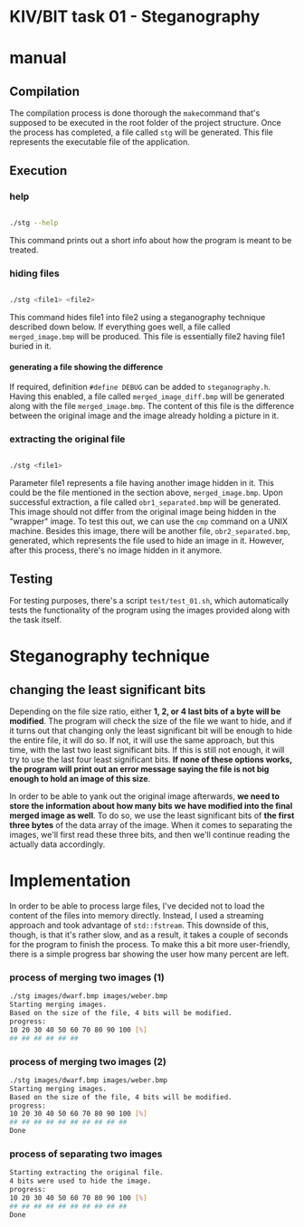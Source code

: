 
# KIV/BIT task 01 - Steganography

  

# manual

  

## Compilation

The compilation process is done thorough the `make`command that's supposed to be executed in the root folder of the project structure. Once the process has completed, a file called `stg` will be generated. This file represents the executable file of the application.

## Execution

### help

```bash

./stg --help

```

This command prints out a short info about how the program is meant to be treated.

### hiding files

```bash

./stg <file1> <file2>

```

This command hides file1 into file2 using a steganography technique described down below. If everything goes well, a file called `merged_image.bmp` will be produced. This file is essentially file2 having file1 buried in it.

#### generating a file showing the difference

If required, definition `#define DEBUG` can be added to `steganography.h`. Having this enabled, a file called `merged_image_diff.bmp` will be generated along with the file `merged_image.bmp`. The content of this file is the difference between the original image and the image already holding a picture in it.

  

### extracting the original file

```bash

./stg <file1>

```

Parameter file1 represents a file having another image hidden in it. This could be the file mentioned in the section above, `merged_image.bmp`. Upon successful extraction, a file called `obr1_separated.bmp` will be generated. This image should not differ from the original image being hidden in the "wrapper" image. To test this out, we can use the `cmp` command on a UNIX machine. Besides this image, there will be another file, `obr2_separated.bmp`, generated, which represents the file used to hide an image in it. However, after this process, there's no image hidden in it anymore.

 
## Testing

For testing purposes, there's a script `test/test_01.sh`, which automatically tests the functionality of the program using the images provided along with the task itself.

  

# Steganography technique

## changing the least significant bits

Depending on the file size ratio, either **1, 2, or 4 last bits of a byte will be modified**. The program will check the size of the file we want to hide, and if it turns out that changing only the least significant bit will be enough to hide the entire file, it will do so. If not, it will use the same approach, but this time, with the last two least significant bits. If this is still not enough, it will try to use the last four least significant bits. **If none of these options works, the program will print out an error message saying the file is not big enough to hold an image of this size**.

In order to be able to yank out the original image afterwards, **we need to store the information about how many bits we have modified into the final merged image as well**. To do so, we use the least significant bits of **the first three bytes** of the data array of the image. When it comes to separating the images, we'll first read these three bits, and then we'll continue reading the actually data accordingly.

# Implementation
In order to be able to process large files, I've decided not to load the content of the files into memory directly. Instead, I used a streaming approach and took advantage of `std::fstream`. This downside of this, though, is that it's rather slow, and as a result, it takes a couple of seconds for the program to finish the process.
To make this a bit more user-friendly, there is a simple progress bar showing the user how many percent  are left. 

### process of merging two images (1)
```bash
./stg images/dwarf.bmp images/weber.bmp
Starting merging images.
Based on the size of the file, 4 bits will be modified.
progress:
10 20 30 40 50 60 70 80 90 100 [%]
## ## ## ## ## ## 
```
### process of merging two images (2)
```bash
./stg images/dwarf.bmp images/weber.bmp
Starting merging images.
Based on the size of the file, 4 bits will be modified.
progress:
10 20 30 40 50 60 70 80 90 100 [%]
## ## ## ## ## ## ## ## ## ##
Done
```

### process of separating two images
```bash
Starting extracting the original file.
4 bits were used to hide the image.
progress:
10 20 30 40 50 60 70 80 90 100 [%]
## ## ## ## ## ## ## ## ## ## 
Done
```
